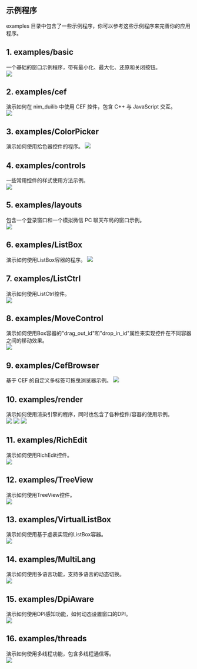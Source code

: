 ﻿## 示例程序
examples 目录中包含了一些示例程序，你可以参考这些示例程序来完善你的应用程序。

## 1. examples/basic
一个基础的窗口示例程序，带有最小化、最大化、还原和关闭按钮。    
<img src="./Images/basic.png"/>

## 2. examples/cef
演示如何在 nim_duilib 中使用 CEF 控件，包含 C++ 与 JavaScript 交互。    
<img src="./Images/cef.png"/>

## 3. examples/ColorPicker
演示如何使用拾色器控件的程序。
<img src="./Images/ColorPicker.png"/>

## 4. examples/controls
一些常用控件的样式使用方法示例。    
<img src="./Images/controls.png"/>

## 5. examples/layouts
包含一个登录窗口和一个模拟微信 PC 聊天布局的窗口示例。    
<img src="./Images/layouts.png"/>

## 6. examples/ListBox
演示如何使用ListBox容器的程序。
<img src="./Images/ListBox.png"/>
    
## 7. examples/ListCtrl
演示如何使用ListCtrl控件。    
<img src="./Images/ListCtrl.png"/>

## 8. examples/MoveControl
演示如何使用Box容器的"drag_out_id"和"drop_in_id"属性来实现控件在不同容器之间的移动效果。    
<img src="./Images/MoveControl.png"/>
    
## 9. examples/CefBrowser
基于 CEF 的自定义多标签可拖曳浏览器示例。
<img src="./Images/CefBrowser.png"/>
    
## 10. examples/render
演示如何使用渲染引擎的程序，同时也包含了各种控件/容器的使用示例。    
<img src="./Images/render01.png"/>
<img src="./Images/render02.png"/>
<img src="./Images/render03.png"/>

## 11. examples/RichEdit
演示如何使用RichEdit控件。    
<img src="./Images/RichEdit.png"/>

## 12. examples/TreeView
演示如何使用TreeView控件。    
<img src="./Images/TreeView.png"/>
    
## 13. examples/VirtualListBox
演示如何使用基于虚表实现的ListBox容器。    
<img src="./Images/VirtualListBox.png"/>
    
## 14. examples/MultiLang
演示如何使用多语言功能，支持多语言的动态切换。    
<img src="./Images/MultiLang.png"/>

## 15. examples/DpiAware
演示如何使用DPI感知功能，如何动态设置窗口的DPI。    
<img src="./Images/DpiAware.png"/>

## 16. examples/threads
演示如何使用多线程功能，包含多线程通信等。    
<img src="./Images/threads.png"/>
